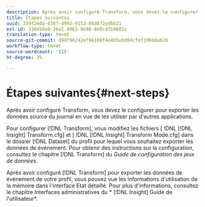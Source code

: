 ```yaml
---
description: Après avoir configuré Transform, vous devez le configurer pour exporter les données source du journal en vue de les utiliser par d'autres applications.
title: Étapes suivantes
uuid: 359f24da-6367-4992-9153-66d872ed6b21
exl-id: 316458ab-26a1-4963-9e90-8e8cd7b9881c
translation-type: tm+mt
source-git-commit: d9df90242ef96188f4e4b5e6d04cfef196b0a628
workflow-type: tm+mt
source-wordcount: '115'
ht-degree: 3%

---
```


# Étapes suivantes{#next-steps}

Après avoir configuré Transform, vous devez le configurer pour exporter les données source du journal en vue de les utiliser par d&#39;autres applications.

Pour configurer [!DNL Transform], vous modifiez les fichiers [ !DNL [!DNL Insight] Transform.cfg] et [ !DNL [!DNL Insight] Transform Mode.cfg] dans le dossier [!DNL Dataset] du profil pour lequel vous souhaitez exporter les données de événement. Pour obtenir des instructions sur la configuration, consultez le chapitre [!DNL Transform] du *Guide de configuration des jeux de données*.

Après avoir configuré [!DNL Transform] pour exporter les données de événement de votre profil, vous pouvez vue les informations d&#39;utilisation de la mémoire dans l&#39;interface Etat détaillé. Pour plus d&#39;informations, consultez le chapitre Interfaces administratives du * [!DNL Insight] Guide de l&#39;utilisateur*.
